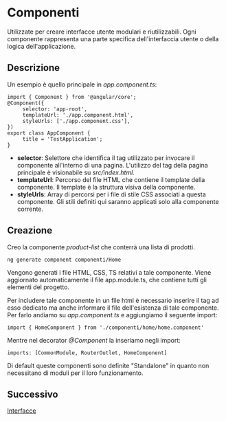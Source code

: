 # Componenti
Utilizzate per creare interfacce utente modulari e riutilizzabili. 
Ogni componente rappresenta una parte specifica dell'interfaccia utente o della logica dell'applicazione.


## Descrizione

Un esempio è quello principale in *app.component.ts*:

	import { Component } from '@angular/core';
	@Component({
		 selector: 'app-root',
		 templateUrl: './app.component.html',
		 styleUrls: ['./app.component.css'],
	})
	export class AppComponent {
		 title = 'TestApplication';
	}
	
- **selector**: Selettore che identifica il tag utilizzato per invocare il componente all'interno di una pagina. L'utilizzo del tag della pagina principale è visionabile su *src/index.html.*
- **templateUrl**: Percorso del file HTML che contiene il template della componente. Il template è la struttura visiva della componente.
- **styleUrls**: Array di percorsi per i file di stile CSS associati a questa componente. Gli stili definiti qui saranno applicati solo alla componente corrente.

## Creazione

Creo la componente *product-list* che conterrà una lista di prodotti.

	ng generate component componenti/Home

Vengono generati i file HTML, CSS, TS relativi a tale componente.
Viene aggiornato automaticamente il file app.module.ts, che contiene tutti gli elementi del progetto.

Per includere tale componente in un file html è necessario inserire il tag ad esso dedicato ma anche informare il file dell'esistenza di tale componente.
Per farlo andiamo su *app.component.ts* e aggiungiamo il seguente import:

	import { HomeComponent } from './componenti/home/home.component'

Mentre nel decorator *@Component* la inseriamo negli import:

	imports: [CommonModule, RouterOutlet, HomeComponent]

Di default queste componenti sono definite "Standalone" in quanto non necessitano di moduli per il loro funzionamento.


## Successivo
[Interfacce](workshop/angular/Interfacce.html)